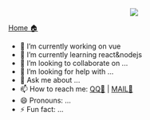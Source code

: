 <div align="center"><img src="https://cdn.jsdelivr.net/gh/cxvh/static/webp/20201201042317.webp"></div>

[Home 🏠](https://cxvh.com)

- 🔭 I’m currently working on vue
- 🌱 I’m currently learning react&nodejs
- 👯 I’m looking to collaborate on ...
- 🤔 I’m looking for help with ...
- 💬 Ask me about ...
- 📫 How to reach me: [QQ🤪](http://wpa.qq.com/msgrd?v=3&uin=630749264&site=qq&menu=yes) | [MAIL📧](mailto://lvcaodi@hotmail.com)
- 😄 Pronouns: ...
- ⚡ Fun fact: ...
